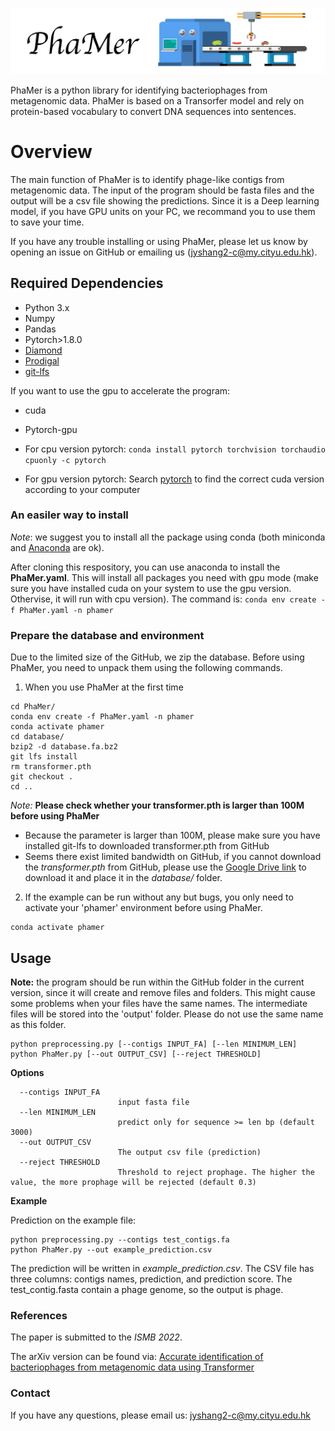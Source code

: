 ![PhaMer](logo.jpg)

PhaMer is a python library for identifying bacteriophages from metagenomic data. PhaMer is based on a Transorfer model and rely on protein-based vocabulary to convert DNA sequences into sentences. 

# Overview
The main function of PhaMer is to identify phage-like contigs from metagenomic data. The input of the program should be fasta files and the output will be a csv file showing the predictions. Since it is a Deep learning model, if you have GPU units on your PC, we recommand you to use them to save your time. 

If you have any trouble installing or using PhaMer, please let us know by opening an issue on GitHub or emailing us (jyshang2-c@my.cityu.edu.hk).


## Required Dependencies
* Python 3.x
* Numpy
* Pandas
* Pytorch>1.8.0
* [Diamond](https://github.com/bbuchfink/diamond)
* [Prodigal](https://github.com/hyattpd/Prodigal)
* [git-lfs](http://arfc.github.io/manual/guides/git-lfs)


If you want to use the gpu to accelerate the program:
* cuda
* Pytorch-gpu

* For cpu version pytorch: `conda install pytorch torchvision torchaudio cpuonly -c pytorch`
* For gpu version pytorch: Search [pytorch](https://pytorch.org/) to find the correct cuda version according to your computer

### An easiler way to install
*Note*: we suggest you to install all the package using conda (both miniconda and [Anaconda](https://anaconda.org/) are ok).

After cloning this respository, you can use anaconda to install the **PhaMer.yaml**. This will install all packages you need with gpu mode (make sure you have installed cuda on your system to use the gpu version. Othervise, it will run with cpu version). The command is: `conda env create -f PhaMer.yaml -n phamer`


### Prepare the database and environment
Due to the limited size of the GitHub, we zip the database. Before using PhaMer, you need to unpack them using the following commands.

1. When you use PhaMer at the first time
```
cd PhaMer/
conda env create -f PhaMer.yaml -n phamer
conda activate phamer
cd database/
bzip2 -d database.fa.bz2
git lfs install
rm transformer.pth
git checkout .
cd ..
```
*Note:* **Please check whether your transformer.pth is larger than 100M before using PhaMer**
* Because the parameter is larger than 100M, please make sure you have installed git-lfs to downloaded transformer.pth from GitHub
* Seems there exist limited bandwidth on GitHub, if you cannot download the *transformer.pth* from GitHub, please use the [Google Drive link](https://drive.google.com/file/d/1PM4kgHAdEpEqZc0L8kdYSyYOmsb3FUmR/view?usp=sharing) to download it and place it in the *database/* folder. 

2. If the example can be run without any but bugs, you only need to activate your 'phamer' environment before using PhaMer.
```
conda activate phamer
```


## Usage
**Note:** the program should be run within the GitHub folder in the current version, since it will create and remove files and folders. This might cause some problems when your files have the same names. The intermediate files will be stored into the 'output' folder. Please do not use the same name as this folder.

```
python preprocessing.py [--contigs INPUT_FA] [--len MINIMUM_LEN]
python PhaMer.py [--out OUTPUT_CSV] [--reject THRESHOLD]
```

**Options**


      --contigs INPUT_FA
                            input fasta file
      --len MINIMUM_LEN
                            predict only for sequence >= len bp (default 3000)
      --out OUTPUT_CSV
                            The output csv file (prediction)
      --reject THRESHOLD
                            Threshold to reject prophage. The higher the value, the more prophage will be rejected (default 0.3)

**Example**

Prediction on the example file:

    python preprocessing.py --contigs test_contigs.fa
    python PhaMer.py --out example_prediction.csv

The prediction will be written in *example_prediction.csv*. The CSV file has three columns: contigs names, prediction, and prediction score. The test_contig.fasta contain a phage genome, so the output is phage.
    
### References
The paper is submitted to the *ISMB 2022*.

The arXiv version can be found via: [Accurate identification of bacteriophages from metagenomic data using Transformer](http://arxiv.org/abs/2201.04778)

### Contact
If you have any questions, please email us: jyshang2-c@my.cityu.edu.hk

